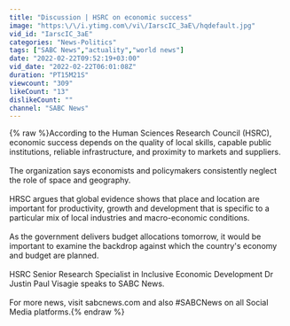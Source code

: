 ```yaml
---
title: "Discussion | HSRC on economic success"
image: "https:\/\/i.ytimg.com\/vi\/IarscIC_3aE\/hqdefault.jpg"
vid_id: "IarscIC_3aE"
categories: "News-Politics"
tags: ["SABC News","actuality","world news"]
date: "2022-02-22T09:52:19+03:00"
vid_date: "2022-02-22T06:01:08Z"
duration: "PT15M21S"
viewcount: "309"
likeCount: "13"
dislikeCount: ""
channel: "SABC News"
---
```

{% raw %}According to the Human Sciences Research Council (HSRC), economic success depends on the quality of local skills, capable public institutions, reliable infrastructure, and proximity to markets and suppliers. <br /><br />The organization says economists and policymakers consistently neglect the role of space and geography. <br /><br />HRSC argues that global evidence shows that place and location are important for productivity, growth and development that is specific to a particular mix of local industries and macro-economic conditions. <br /><br />As the government delivers budget allocations tomorrow, it would be important to examine the backdrop against which the country's economy and budget are planned. <br /><br />HSRC Senior Research Specialist in Inclusive Economic Development Dr Justin Paul Visagie speaks to SABC News. <br /><br />For more news, visit sabcnews.com and also #SABCNews on all Social Media platforms.{% endraw %}
